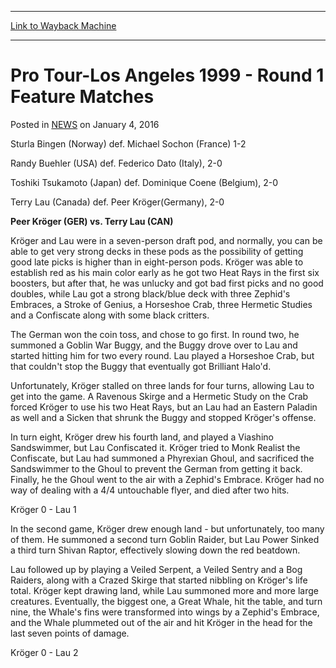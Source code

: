 
---
[Link to Wayback Machine](https://web.archive.org/web/20211208235120/https://magic.wizards.com/en/articles/archive/pro-tour-los-angeles-1999-round-1-feature-matches-2016-01-04)

[_metadata_:description]:- "Sturla Bingen (Norway) def. Michael Sochon (France) 1-2 Randy Buehler (USA) def. Federico Dato (Italy), 2-0 Toshiki Tsukamoto (Japan) def. Dominique Coene (Belgium), 2-0 Terry Lau (Canada) def. Peer Kröger(Germany), 2-0 Peer Kröger (GER) vs. Terry Lau (CAN) Kröger and Lau were in a seven-person draft pod, and normally, you can be able to get very strong decks in these pods as"
[_metadata_:generator]:- "Drupal 7 (http://drupal.org)"
[_metadata_:node]:- "960391"
[_metadata_:publish_date]:- "2016-01-04"
[_metadata_:source]:- "div-main-content"
[_metadata_:title]:- "Pro Tour-Los Angeles 1999 - Round 1 Feature Matches"
[_metadata_:wayback_capture_timestamp]:- "2021-12-08 23:51:20"
[_metadata_:wayback_raw_url]:- "https://web.archive.org/web/20211208235120id_/https://magic.wizards.com/en/articles/archive/pro-tour-los-angeles-1999-round-1-feature-matches-2016-01-04"
[_metadata_:wayback_url]:- "https://magic.wizards.com/en/articles/archive/pro-tour-los-angeles-1999-round-1-feature-matches-2016-01-04"
---


Pro Tour-Los Angeles 1999 - Round 1 Feature Matches
===================================================



 Posted in [NEWS](/en/articles)
 on January 4, 2016 










Sturla Bingen (Norway) def. Michael Sochon (France) 1-2  

Randy Buehler (USA) def. Federico Dato (Italy), 2-0  

Toshiki Tsukamoto (Japan) def. Dominique Coene (Belgium), 2-0  

Terry Lau (Canada) def. Peer Kröger(Germany), 2-0


**Peer Kröger (GER) vs. Terry Lau (CAN)**


Kröger and Lau were in a seven-person draft pod, and normally, you can be able to get very strong decks in these pods as the possibility of getting good late picks is higher than in eight-person pods. Kröger was able to establish red as his main color early as he got two Heat Rays in the first six boosters, but after that, he was unlucky and got bad first picks and no good doubles, while Lau got a strong black/blue deck with three Zephid's Embraces, a Stroke of Genius, a Horseshoe Crab, three Hermetic Studies and a Confiscate along with some black critters.


The German won the coin toss, and chose to go first. In round two, he summoned a Goblin War Buggy, and the Buggy drove over to Lau and started hitting him for two every round. Lau played a Horseshoe Crab, but that couldn't stop the Buggy that eventually got Brilliant Halo'd.


Unfortunately, Kröger stalled on three lands for four turns, allowing Lau to get into the game. A Ravenous Skirge and a Hermetic Study on the Crab forced Kröger to use his two Heat Rays, but an Lau had an Eastern Paladin as well and a Sicken that shrunk the Buggy and stopped Kröger's offense.


In turn eight, Kröger drew his fourth land, and played a Viashino Sandswimmer, but Lau Confiscated it. Kröger tried to Monk Realist the Confiscate, but Lau had summoned a Phyrexian Ghoul, and sacrificed the Sandswimmer to the Ghoul to prevent the German from getting it back. Finally, he the Ghoul went to the air with a Zephid's Embrace. Kröger had no way of dealing with a 4/4 untouchable flyer, and died after two hits.


Kröger 0 - Lau 1


In the second game, Kröger drew enough land - but unfortunately, too many of them. He summoned a second turn Goblin Raider, but Lau Power Sinked a third turn Shivan Raptor, effectively slowing down the red beatdown.


Lau followed up by playing a Veiled Serpent, a Veiled Sentry and a Bog Raiders, along with a Crazed Skirge that started nibbling on Kröger's life total. Kröger kept drawing land, while Lau summoned more and more large creatures. Eventually, the biggest one, a Great Whale, hit the table, and turn nine, the Whale's fins were transformed into wings by a Zephid's Embrace, and the Whale plummeted out of the air and hit Kröger in the head for the last seven points of damage.


Kröger 0 - Lau 2







